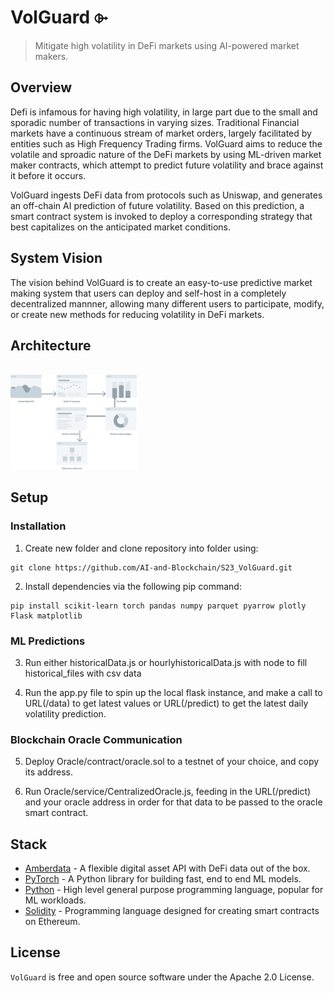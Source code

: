 # VolGuard ⌱

> Mitigate  high volatility in DeFi markets using AI-powered market
makers.

## Overview

Defi is infamous for having high volatility, in large part due to the
small and sporadic number of transactions in varying sizes. Traditional 
Financial markets have a continuous stream of market orders, largely 
facilitated by entities such as High Frequency Trading firms. VolGuard 
aims to reduce the volatile and sproadic nature of the DeFi markets by
using ML-driven market maker contracts, which attempt to predict future 
volatility and brace against it before it occurs.

VolGuard ingests DeFi data from protocols such as Uniswap, and
generates an off-chain AI prediction of future volatility. Based on this 
prediction, a smart contract system is invoked to deploy a corresponding
strategy that best capitalizes on the anticipated market conditions.
<br/>

## System Vision

The vision behind VolGuard is to create an easy-to-use predictive market
making system that users can deploy and self-host in a completely decentralized
mannner, allowing many different users to participate, modify, or create 
new methods for reducing volatility in DeFi markets.

## Architecture
<br/>
<img src="/arch_diagram.png" width="40%"/>

## Setup
### Installation
1. Create new folder and clone repository into folder using:

```
git clone https://github.com/AI-and-Blockchain/S23_VolGuard.git
```

2. Install dependencies via the following pip command:
```
pip install scikit-learn torch pandas numpy parquet pyarrow plotly Flask matplotlib
```

### ML Predictions


3. Run either historicalData.js or hourlyhistoricalData.js with node to fill historical_files with csv data

4. Run the app.py file to spin up the local flask instance, and make a call to URL(/data) to get latest values or URL(/predict) to get the latest daily volatility prediction.

### Blockchain Oracle Communication

5. Deploy Oracle/contract/oracle.sol to a testnet of your choice, and copy its address.

6. Run Oracle/service/CentralizedOracle.js, feeding in the URL(/predict) and your oracle address in order for that data to be passed to the oracle smart contract.

## Stack

- [Amberdata](https://amberdata.io/) - A flexible digital asset API with DeFi data out of the box.
- [PyTorch](https://pytorch.org/) - A Python library for building fast, end to end ML models.
- [Python](https://python.org/) - High level general purpose programming language, popular for ML workloads.
- [Solidity](https://soliditylang.org/) - Programming language designed for creating smart contracts on Ethereum.


## License

`VolGuard` is free and open source software under the Apache 2.0 License.
